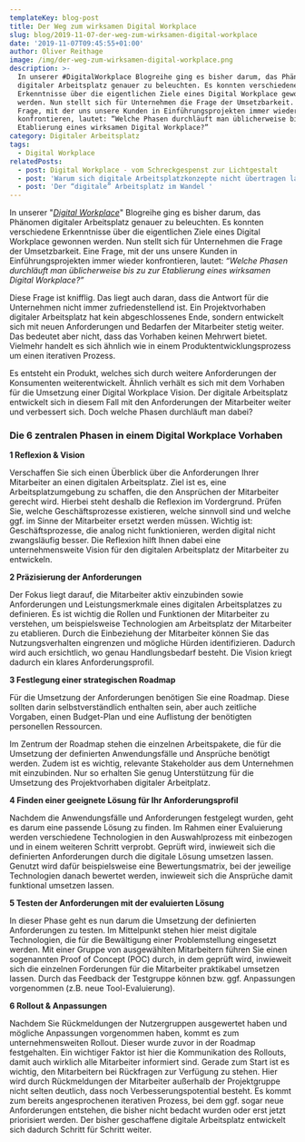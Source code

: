 ```yaml
---
templateKey: blog-post
title: Der Weg zum wirksamen Digital Workplace
slug: blog/2019-11-07-der-weg-zum-wirksamen-digital-workplace
date: '2019-11-07T09:45:55+01:00'
author: Oliver Reithage
image: /img/der-weg-zum-wirksamen-digital-workplace.png
description: >-
  In unserer #DigitalWorkplace Blogreihe ging es bisher darum, das Phänomen
  digitaler Arbeitsplatz genauer zu beleuchten. Es konnten verschiedene
  Erkenntnisse über die eigentlichen Ziele eines Digital Workplace gewonnen
  werden. Nun stellt sich für Unternehmen die Frage der Umsetzbarkeit. Eine
  Frage, mit der uns unsere Kunden in Einführungsprojekten immer wieder
  konfrontieren, lautet: “Welche Phasen durchläuft man üblicherweise bis zu zur
  Etablierung eines wirksamen Digital Workplace?” 
category: Digitaler Arbeitsplatz
tags:
  - Digital Workplace
relatedPosts:
  - post: Digital Workplace - vom Schreckgespenst zur Lichtgestalt
  - post: 'Warum sich digitale Arbeitsplatzkonzepte nicht übertragen lassen '
  - post: 'Der “digitale” Arbeitsplatz im Wandel '
---
```

In unserer "[_Digital Workplace_](https://www.realexperts.de/tags/digital-workplace)" Blogreihe ging es bisher darum, das Phänomen digitaler Arbeitsplatz genauer zu beleuchten. Es konnten verschiedene Erkenntnisse über die eigentlichen Ziele eines Digital Workplace gewonnen werden. Nun stellt sich für Unternehmen die Frage der Umsetzbarkeit. Eine Frage, mit der uns unsere Kunden in Einführungsprojekten immer wieder konfrontieren, lautet: _“Welche Phasen durchläuft man üblicherweise bis zu zur Etablierung eines wirksamen Digital Workplace?”_

Diese Frage ist knifflig. Das liegt auch daran, dass die Antwort für die Unternehmen nicht immer zufriedenstellend ist. Ein Projektvorhaben digitaler Arbeitsplatz hat kein abgeschlossenes Ende, sondern entwickelt sich mit neuen Anforderungen und Bedarfen der Mitarbeiter stetig weiter. Das bedeutet aber nicht, dass das Vorhaben keinen Mehrwert bietet. Vielmehr handelt es sich ähnlich wie in einem Produktentwicklungsprozess um einen iterativen Prozess. 

Es entsteht ein Produkt, welches sich durch weitere Anforderungen der Konsumenten weiterentwickelt. Ähnlich verhält es sich mit dem Vorhaben für die Umsetzung einer Digital Workplace Vision. Der digitale Arbeitsplatz entwickelt sich in diesem Fall mit den Anforderungen der Mitarbeiter weiter und verbessert sich. Doch welche Phasen durchläuft man dabei?  

### Die 6 zentralen Phasen in einem Digital Workplace Vorhaben

**1 Reflexion & Vision**

Verschaffen Sie sich einen Überblick über die Anforderungen Ihrer Mitarbeiter an einen digitalen Arbeitsplatz. Ziel ist es, eine Arbeitsplatzumgebung zu schaffen, die den Ansprüchen der Mitarbeiter gerecht wird. Hierbei steht deshalb die Reflexion im Vordergrund. Prüfen Sie, welche Geschäftsprozesse existieren, welche sinnvoll sind und welche ggf. im Sinne der Mitarbeiter ersetzt werden müssen. Wichtig ist: Geschäftsprozesse, die analog nicht funktionieren, werden digital nicht zwangsläufig besser. Die Reflexion hilft Ihnen dabei eine unternehmensweite Vision für den digitalen Arbeitsplatz der Mitarbeiter zu entwickeln. 

**2 Präzisierung der Anforderungen**

Der Fokus liegt darauf, die Mitarbeiter aktiv einzubinden sowie Anforderungen und Leistungsmerkmale eines digitalen Arbeitsplatzes zu definieren. Es ist wichtig die Rollen und Funktionen der Mitarbeiter zu verstehen, um beispielsweise Technologien am Arbeitsplatz der Mitarbeiter zu etablieren. Durch die Einbeziehung der Mitarbeiter können Sie das Nutzungsverhalten eingrenzen und mögliche Hürden identifizieren. Dadurch wird auch ersichtlich, wo genau Handlungsbedarf besteht. Die Vision kriegt dadurch ein klares Anforderungsprofil. 

**3 Festlegung einer strategischen Roadmap**

Für die Umsetzung der Anforderungen benötigen Sie eine Roadmap. Diese sollten darin selbstverständlich enthalten sein, aber auch zeitliche Vorgaben, einen Budget-Plan und eine Auflistung der benötigten personellen Ressourcen. 

Im Zentrum der Roadmap stehen die einzelnen Arbeitspakete, die für die Umsetzung der definierten Anwendungsfälle und Ansprüche benötigt werden. Zudem ist es wichtig, relevante Stakeholder aus dem Unternehmen mit einzubinden. Nur so erhalten Sie genug Unterstützung für die Umsetzung des Projektvorhaben digitaler Arbeitplatz.  

**4 Finden einer geeignete Lösung für Ihr Anforderungsprofil**

Nachdem die Anwendungsfälle und Anforderungen festgelegt wurden, geht es darum eine passende Lösung zu finden. Im Rahmen einer Evaluierung werden verschiedene Technologien in den Auswahlprozess mit einbezogen und in einem weiteren Schritt verprobt. Geprüft wird, inwieweit sich die definierten Anforderungen durch die digitale Lösung umsetzen lassen. Genutzt wird dafür beispielsweise eine Bewertungsmatrix, bei der jeweilige Technologien danach bewertet werden, inwieweit sich die Ansprüche damit funktional umsetzen lassen.  

**5 Testen der Anforderungen mit der evaluierten Lösung**

In dieser Phase geht es nun darum die Umsetzung der definierten Anforderungen zu testen. Im Mittelpunkt stehen hier meist digitale Technologien, die für die Bewältigung einer Problemstellung eingesetzt werden. Mit einer Gruppe von ausgewählten Mitarbeitern führen Sie einen sogenannten Proof of Concept (POC) durch, in dem geprüft wird, inwieweit sich die einzelnen Forderungen für die Mitarbeiter praktikabel umsetzen lassen. Durch das Feedback der Testgruppe können bzw. ggf. Anpassungen vorgenommen (z.B. neue Tool-Evaluierung). 

**6 Rollout & Anpassungen**

Nachdem Sie Rückmeldungen der Nutzergruppen ausgewertet haben und mögliche Anpassungen vorgenommen haben, kommt es zum unternehmensweiten Rollout. Dieser wurde zuvor in der Roadmap festgehalten. Ein wichtiger Faktor ist hier die Kommunikation des Rollouts, damit auch wirklich alle Mitarbeiter informiert sind. Gerade zum Start ist es wichtig, den Mitarbeitern bei Rückfragen zur Verfügung zu stehen. Hier wird durch Rückmeldungen der Mitarbeiter außerhalb der Projektgruppe nicht selten deutlich, dass noch Verbesserungspotential besteht. Es kommt zum bereits angesprochenen iterativen Prozess, bei dem ggf. sogar neue Anforderungen entstehen, die bisher nicht bedacht wurden oder erst jetzt priorisiert werden. Der bisher geschaffene digitale Arbeitsplatz entwickelt sich dadurch Schritt für Schritt weiter.
